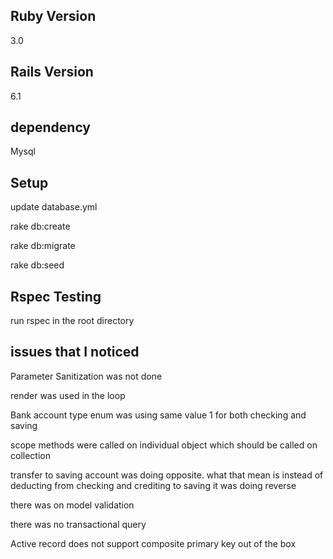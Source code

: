 

## Ruby Version
3.0

## Rails Version
 6.1
 
## dependency
Mysql

## Setup
 update database.yml
 
 rake db:create
 
 rake db:migrate
 
 rake db:seed
 
 
## Rspec Testing
run rspec in the root directory


 
 
 ## issues that I noticed
 
 Parameter Sanitization was not done
 
 render was used in the loop
 
 Bank account type enum was using same value 1 for both checking and saving
 
 scope methods were called on individual object which should be called on collection
 
 transfer to saving account was doing opposite. what that mean is instead of deducting from checking and crediting to saving it was doing reverse
 
 there was on model validation
 
 there was no transactional query
 
 Active record does not support composite primary key out of the box
 
 


